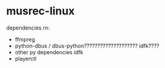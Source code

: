 # musrec-linux

dependencies rn:
- ffmpreg
- python-dbus / dbus-python???????????????????? idfk????
- other py dependencies idfk
- playerctl